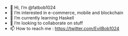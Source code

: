 - 👋 Hi, I’m @fatbob1024
- 👀 I’m interested in e-commerce, mobile and blockchain
- 🌱 I’m currently learning Haskell
- 💞️ I’m looking to collaborate on stuff
- 📫 How to reach me : https://twitter.com/EvilBob1024

<!---
fatbob1024/fatbob1024 is a ✨ special ✨ repository because its `README.md` (this file) appears on your GitHub profile.
You can click the Preview link to take a look at your changes.
--->
